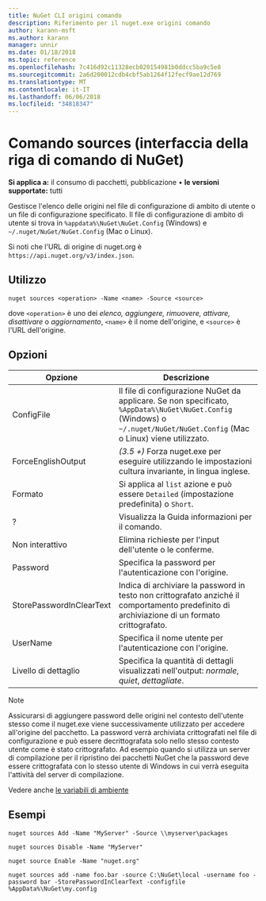 ```yaml
---
title: NuGet CLI origini comando
description: Riferimento per il nuget.exe origini comando
author: karann-msft
ms.author: karann
manager: unnir
ms.date: 01/18/2018
ms.topic: reference
ms.openlocfilehash: 7c416d92c11328ecb020154981b0ddcc5ba9c5e8
ms.sourcegitcommit: 2a6d200012cdb4cbf5ab1264f12fecf9ae12d769
ms.translationtype: MT
ms.contentlocale: it-IT
ms.lasthandoff: 06/06/2018
ms.locfileid: "34818347"
---
```

# <a name="sources-command-nuget-cli"></a>Comando sources (interfaccia della riga di comando di NuGet)

**Si applica a:** il consumo di pacchetti, pubblicazione &bullet; **le versioni supportate:** tutti

Gestisce l'elenco delle origini nel file di configurazione di ambito di utente o un file di configurazione specificato. Il file di configurazione di ambito di utente si trova in `%appdata%\NuGet\NuGet.Config` (Windows) e `~/.nuget/NuGet/NuGet.Config` (Mac o Linux).

Si noti che l'URL di origine di nuget.org è `https://api.nuget.org/v3/index.json`.

## <a name="usage"></a>Utilizzo

```cli
nuget sources <operation> -Name <name> -Source <source>
```

dove `<operation>` è uno dei *elenco, aggiungere, rimuovere, attivare, disattivare* o *aggiornamento*, `<name>` è il nome dell'origine, e `<source>` è l'URL dell'origine.

## <a name="options"></a>Opzioni

| Opzione | Descrizione |
| --- | --- |
| ConfigFile | Il file di configurazione NuGet da applicare. Se non specificato, `%AppData%\NuGet\NuGet.Config` (Windows) o `~/.nuget/NuGet/NuGet.Config` (Mac o Linux) viene utilizzato.|
| ForceEnglishOutput | *(3.5 +)*  Forza nuget.exe per eseguire utilizzando le impostazioni cultura invariante, in lingua inglese. |
| Formato | Si applica al `list` azione e può essere `Detailed` (impostazione predefinita) o `Short`. |
| ? | Visualizza la Guida informazioni per il comando. |
| Non interattivo | Elimina richieste per l'input dell'utente o le conferme. |
| Password | Specifica la password per l'autenticazione con l'origine. |
| StorePasswordInClearText | Indica di archiviare la password in testo non crittografato anziché il comportamento predefinito di archiviazione di un formato crittografato. |
| UserName | Specifica il nome utente per l'autenticazione con l'origine. |
| Livello di dettaglio | Specifica la quantità di dettagli visualizzati nell'output: *normale*, *quiet*, *dettagliate*. |

> [!Note]
> Assicurarsi di aggiungere password delle origini nel contesto dell'utente stesso come il nuget.exe viene successivamente utilizzato per accedere all'origine del pacchetto. La password verrà archiviata crittografati nel file di configurazione e può essere decrittografata solo nello stesso contesto utente come è stato crittografato. Ad esempio quando si utilizza un server di compilazione per il ripristino dei pacchetti NuGet che la password deve essere crittografata con lo stesso utente di Windows in cui verrà eseguita l'attività del server di compilazione.

Vedere anche [le variabili di ambiente](cli-ref-environment-variables.md)

## <a name="examples"></a>Esempi

```cli
nuget sources Add -Name "MyServer" -Source \\myserver\packages

nuget sources Disable -Name "MyServer"

nuget source Enable -Name "nuget.org"

nuget sources add -name foo.bar -source C:\NuGet\local -username foo -password bar -StorePasswordInClearText -configfile %AppData%\NuGet\my.config
```
